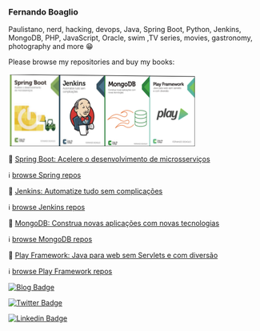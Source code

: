 ### Fernando Boaglio

 Paulistano, nerd, hacking, devops, Java, Spring Boot, Python, Jenkins, MongoDB, PHP, JavaScript, Oracle, swim ,TV series, movies, gastronomy, photography and more :grin: 

Please browse my repositories and buy my books:

![Livros](livros.png)

:closed_book: [Spring Boot: Acelere o desenvolvimento de microsserviços](https://www.casadocodigo.com.br/products/livro-spring-boot)

:information_source: [browse Spring repos](https://github.com/boaglio?tab=repositories&q=spring)

:closed_book: [Jenkins: Automatize tudo sem complicações](https://www.casadocodigo.com.br/products/livro-jenkins)

:information_source: [browse Jenkins repos](https://github.com/boaglio?tab=repositories&q=jenkins)

:closed_book: [MongoDB: Construa novas aplicações com novas tecnologias](https://www.casadocodigo.com.br/products/livro-mongodb)

:information_source: [browse MongoDB repos](https://github.com/boaglio?tab=repositories&q=mongo)

:closed_book: [Play Framework: Java para web sem Servlets e com diversão](https://www.casadocodigo.com.br/products/livro-play-framework-java)

:information_source: [browse Play Framework repos](https://github.com/boaglio?tab=repositories&q=play)


[![Blog Badge](https://img.shields.io/badge/Blog-boaglio.com-black)](https://boaglio.com)

[![Twitter Badge](https://img.shields.io/badge/-Twitter-1ca0f1?style=flat-square&labelColor=1ca0f1&logo=twitter&logoColor=white&link=https://twitter.com/boaglio)](https://twitter.com/boaglio)

[![Linkedin Badge](https://img.shields.io/badge/-LinkedIn-blue?style=flat-square&logo=Linkedin&logoColor=white&link=https://www.linkedin.com/in/boaglio)](https://www.linkedin.com/in/boaglio)
